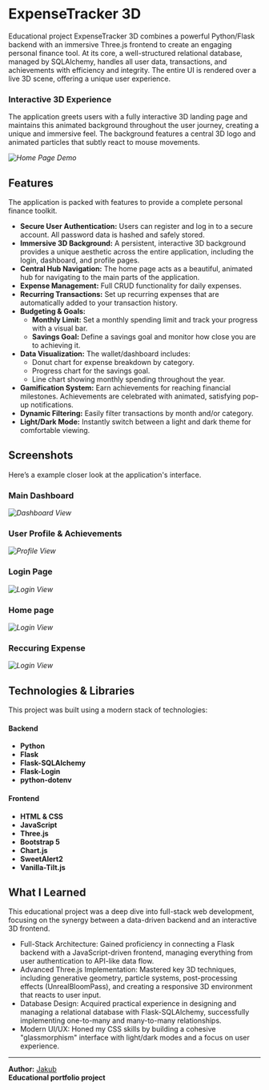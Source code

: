 # ExpenseTracker 3D

Educational project ExpenseTracker 3D combines a powerful Python/Flask backend with an immersive Three.js frontend to create an engaging personal finance tool. At its core, a well-structured relational database, managed by SQLAlchemy, handles all user data, transactions, and achievements with efficiency and integrity. The entire UI is rendered over a live 3D scene, offering a unique user experience.

### Interactive 3D Experience
The application greets users with a fully interactive 3D landing page and maintains this animated background throughout the user journey, creating a unique and immersive feel. The background features a central 3D logo and animated particles that subtly react to mouse movements.

*![Home Page Demo](images./ExpenseTracker_demo.gif)*



##  Features

The application is packed with features to provide a complete personal finance toolkit.

*   **Secure User Authentication:** Users can register and log in to a secure account. All password data is hashed and safely stored.
*   **Immersive 3D Background:** A persistent, interactive 3D background provides a unique aesthetic across the entire application, including the login, dashboard, and profile pages.
*   **Central Hub Navigation:** The home page acts as a beautiful, animated hub for navigating to the main parts of the application.
*   **Expense Management:** Full CRUD  functionality for daily expenses.
*   **Recurring Transactions:** Set up recurring expenses that are automatically added to your transaction history.
*   **Budgeting & Goals:**
    *   **Monthly Limit:** Set a monthly spending limit and track your progress with a visual bar.
    *   **Savings Goal:** Define a savings goal and monitor how close you are to achieving it.
*   **Data Visualization:** The wallet/dashboard includes:
    *   Donut chart for expense breakdown by category.
    *   Progress chart for the savings goal.
    *   Line chart showing monthly spending throughout the year.
*   **Gamification System:** Earn achievements for reaching financial milestones. Achievements are celebrated with animated, satisfying pop-up notifications.
*   **Dynamic Filtering:** Easily filter transactions by month and/or category.
*   **Light/Dark Mode:** Instantly switch between a light and dark theme for comfortable viewing.



##  Screenshots

Here’s a example closer look at the application's interface.

### Main Dashboard 
*![Dashboard View](images./dashboard.png)*

### User Profile & Achievements
*![Profile View](images./profil.png)*

### Login Page
*![Login View](images./login.png)*

### Home page
*![Login View](images./home.png)*

### Reccuring Expense
*![Login View](images./Reccuring_Expense.png)*



##  Technologies & Libraries

This project was built using a modern stack of technologies:

#### Backend
*   **Python** 
*   **Flask** 
*   **Flask-SQLAlchemy** 
*   **Flask-Login** 
*   **python-dotenv**

#### Frontend
*   **HTML & CSS**
*   **JavaScript** 
*   **Three.js** 
*   **Bootstrap 5**
*   **Chart.js** 
*   **SweetAlert2** 
*   **Vanilla-Tilt.js**

## What I Learned

This educational project was a deep dive into full-stack web development, focusing on the synergy between a data-driven backend and an interactive 3D frontend.
- Full-Stack Architecture: Gained proficiency in connecting a Flask backend with a JavaScript-driven frontend, managing everything from user authentication to API-like data flow.
- Advanced Three.js Implementation: Mastered key 3D techniques, including generative geometry, particle systems, post-processing effects (UnrealBloomPass), and creating a responsive 3D environment that reacts to user input.
- Database Design: Acquired practical experience in designing and managing a relational database with Flask-SQLAlchemy, successfully implementing one-to-many and many-to-many relationships.
- Modern UI/UX: Honed my CSS skills by building a cohesive "glassmorphism" interface with light/dark modes and a focus on user experience.

---
**Author:** [Jakub](https://github.com/jakubsmigielski)  
**Educational portfolio project** 
